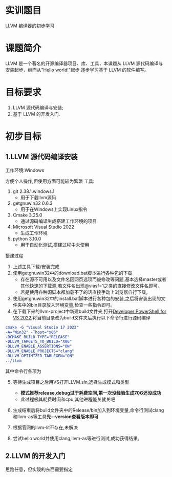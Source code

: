 # 实训题目

LLVM 编译器的初步学习

# 课题简介

LLVM 是一个著名的开源编译器项目、库、工具，本课题从
LLVM 源代码编译与安装起步，继而从"Hello world!"起步
逐步学习基于 LLVM 的软件编写。

# 目标要求

1. LLVM 源代码编译与安装;
2. 基于 LLVM 的开发入门.

# 初步目标

## 1.LLVM 源代码编译安装

工作环境:Windows

方便个人操作,但使用方面可能较为繁琐
工具:
1. git 2.38.1.windows.1
    - 用于下载llvm源码
2. getgnuwin32 0.6.3
    - 用于在Windows上实现Linux指令
3. Cmake 3.25.0
    - 通过源码编译生成搭建工作环境的项目
4. Microsoft Visual Studio 2022
    - 生成工作环境
5. python 3.10.0
    - 用于自动化测试,搭建过程中未使用

搭建过程
1. 上述工具下载/安装完成
2. 使用getgnuwin32中的download.bat脚本进行各种包的下载
    - 存在源不可用以及文件名因网页选项而被修改等问题,基本选择master或者其他快速的下载源,若文件名出现@viasf=1之类的直接修改文件名即可。
    - 若是使用各种源脚本都加载不了的话直接手动上浏览器自行下载。
3. 使用getgnuwin32中的install.bat脚本进行各种包的安装,之后将安装出现的文件夹中的bin目录放入环境变量,检查一些指令即可。
4. 在下载下来的llvm-project中新建build文件夹,打开[Developer PowerShell for VS 2022](#),将当前目录改为build文件夹后执行以下命令行进行源码编译
```cmake
cmake -G "Visual Studio 17 2022" 
-A="Win32" -Thost="x86"
-DCMAKE_BUILD_TYPE="RELEASE" 
-DLLVM_TARGETS_TO_BUILD="X86" 
-DLLVM_ENABLE_ASSERTIONS="ON" 
-DLLVM_ENABLE_PROJECTS="clang" 
-DLLVM_OPTIMIZED_TABLEGEN="ON" 
../llvm
```
其中命令行各项为

5. 等待生成项目之后用VS打开LLVM.sln,选择生成模式和类型
    - **模式推荐release,debug过于耗费空间,第一次没经验生成70G还没成功**
    - 此过程极其耗费时间和cpu,其他进程能关就关吧

6. 生成结束后将build文件夹中的Release/bin加入到环境变量,命令行测试clang和llvm-as等工具**先--version查看版本即可**

7. 根据官网的llvm-lit不存在,未解决

8. 尝试hello world并使用clang,llvm-as等进行测试,成功获得结果。


## 2.LLVM 的开发入门

思路任意，但实现的东西需要指定

